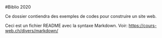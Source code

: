 #Biblio 2020

Ce dossier contiendra des exemples de codes pour construire un site web.

Ceci est un fichier README avec la syntaxe Markdown.
Voir:
https://cours-web.ch/divers/markdown/
